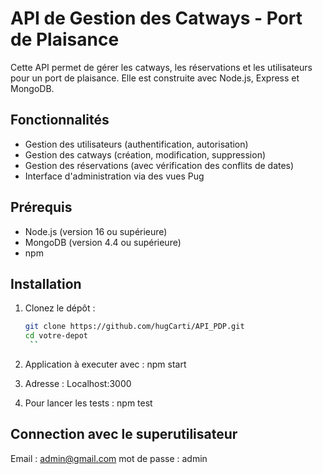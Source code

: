 # API de Gestion des Catways - Port de Plaisance

Cette API permet de gérer les catways, les réservations et les utilisateurs pour un port de plaisance. Elle est construite avec Node.js, Express et MongoDB.

## Fonctionnalités

- Gestion des utilisateurs (authentification, autorisation)
- Gestion des catways (création, modification, suppression)
- Gestion des réservations (avec vérification des conflits de dates)
- Interface d'administration via des vues Pug

## Prérequis

- Node.js (version 16 ou supérieure)
- MongoDB (version 4.4 ou supérieure)
- npm

## Installation

1. Clonez le dépôt :
   ```bash
   git clone https://github.com/hugCarti/API_PDP.git
   cd votre-depot
    ``
2. Application à executer avec : npm start

3. Adresse : Localhost:3000

4. Pour lancer les tests : npm test

## Connection avec le superutilisateur

Email : admin@gmail.com
mot de passe : admin
